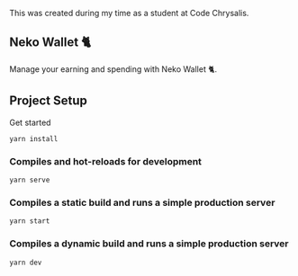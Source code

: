 This was created during my time as a student at Code Chrysalis.

## Neko Wallet 🐈

Manage your earning and spending with Neko Wallet 🐈.


## Project Setup
Get started
```
yarn install
```

### Compiles and hot-reloads for development
```
yarn serve
```

### Compiles a static build and runs a simple production server
```
yarn start
```

### Compiles a dynamic build and runs a simple production server
```
yarn dev
```

